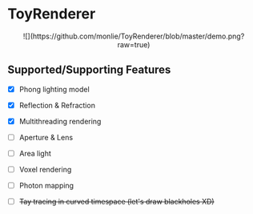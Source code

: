 # ToyRenderer

<p align="center">
![](https://github.com/monlie/ToyRenderer/blob/master/demo.png?raw=true)
</p>

## Supported/Supporting Features

- [x] Phong lighting model
- [x] Reflection & Refraction
- [x] Multithreading rendering
- [ ] Aperture & Lens
- [ ] Area light
- [ ] Voxel rendering
- [ ] Photon mapping
- [ ] ~~Tay tracing in curved timespace (let's draw blackholes XD)~~

